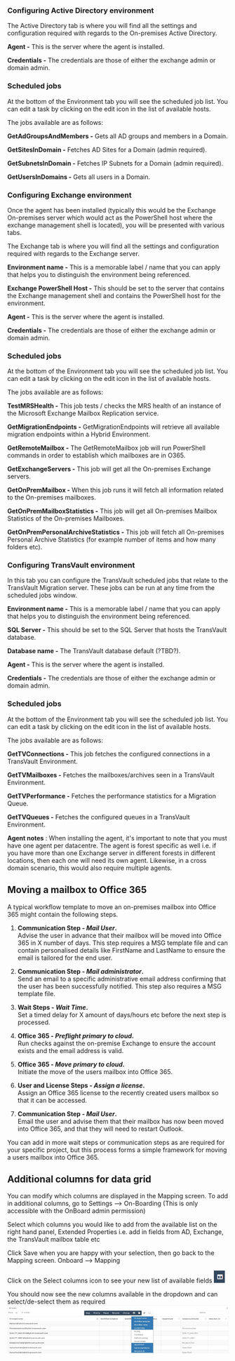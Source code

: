 ### Configuring Active Directory environment

The Active Directory tab is where you will find all the settings and configuration required with regards to the On-premises Active Directory.

**Agent -** This is the server where the agent is installed.

**Credentials -** The credentials are those of either the exchange admin or domain admin.

### Scheduled jobs

At the bottom of the Environment tab you will see the scheduled job list. You can edit a task by clicking on the edit icon in the list of available hosts.

The jobs available are as follows:

**GetAdGroupsAndMembers -** Gets all AD groups and members in a Domain.

**GetSitesInDomain -** Fetches AD Sites for a Domain (admin required).

**GetSubnetsInDomain -** Fetches IP Subnets for a Domain (admin required).

**GetUsersInDomains -** Gets all users in a Domain.

### Configuring Exchange environment

Once the agent has been installed (typically this would be the Exchange On-premises server which would act as the PowerShell host where the exchange management shell is located), you will be presented with various tabs.

The Exchange tab is where you will find all the settings and configuration required with regards to the Exchange server.

**Environment name -** This is a memorable label / name that you can apply that helps you to distinguish the environment being referenced.

**Exchange PowerShell Host -** This should be set to the server that contains the Exchange management shell and contains the PowerShell host for the environment.

**Agent -** This is the server where the agent is installed.

**Credentials -** The credentials are those of either the exchange admin or domain admin.

### Scheduled jobs

At the bottom of the Environment tab you will see the scheduled job list. You can edit a task by clicking on the edit icon in the list of available hosts.

The jobs available are as follows:

**TestMRSHealth -** This job tests / checks the MRS health of an instance of the Microsoft Exchange Mailbox Replication service.

**GetMigrationEndpoints -** GetMigrationEndpoints will retrieve all available migration endpoints within a Hybrid Environment.

**GetRemoteMailbox -** The GetRemoteMailbox job will run PowerShell commands in order to establish which mailboxes are in O365.

**GetExchangeServers -** This job will get all the On-premises Exchange servers.

**GetOnPremMailbox -** When this job runs it will fetch all information related to the On-premises mailboxes.

**GetOnPremMailboxStatistics -** This job will get all On-premises Mailbox Statistics of the On-premises Mailboxes.

**GetOnPremPersonalArchiveStatistics -** This job will fetch all On-premises Personal Archive Statistics (for example number of items and how many folders etc).

### Configuring TransVault environment

In this tab you can configure the TransVault scheduled jobs that relate to the TransVault Migration server. These jobs can be run at any time from the scheduled jobs window.

**Environment name -** This is a memorable label / name that you can apply that helps you to distinguish the environment being referenced.

**SQL Server -** This should be set to the SQL Server that hosts the TransVault database.

**Database name -** The TransVault database default (?TBD?).

**Agent -** This is the server where the agent is installed.

**Credentials -** The credentials are those of either the exchange admin or domain admin.

### Scheduled jobs

At the bottom of the Environment tab you will see the scheduled job list. You can edit a task by clicking on the edit icon in the list of available hosts.

The jobs available are as follows:

**GetTVConnections -** This job fetches the configured connections in a TransVault Environment.

**GetTVMailboxes -** Fetches the mailboxes/archives seen in a TransVault Environment.

**GetTVPerformance -** Fetches the performance statistics for a Migration Queue.

**GetTVQueues -** Fetches the configured queues in a TransVault Environment.

**Agent notes** : When installing the agent, it&#39;s important to note that you must have one agent per datacentre. The agent is forest specific as well i.e. if you have more than one Exchange server in different forests in different locations, then each one will need its own agent. Likewise, in a cross domain scenario, this would also require multiple agents.

## Moving a mailbox to Office 365

A typical workflow template to move an on-premises mailbox into Office 365 might contain the following steps.

1) **Communication Step - *Mail User*.**  
Advise the user in advance that their mailbox will be moved into Office 365 in X number of days.  This step requires a MSG template file and can contain personalised details like FirstName and LastName to ensure the email is tailored for the end user.

2) **Communication Step - *Mail administrator*.**  
Send an email to a specific administrative email address confirming that the user has been successfully notified.  This step also requires a MSG template file.

3) **Wait Steps  - *Wait Time*.**  
Set a timed delay for X amount of days/hours etc before the next step is processed.

4) **Office 365 - *Preflight primary to cloud*.**  
Run checks against the on-premise Exchange to ensure the account exists and the email address is valid.

5) **Office 365 - *Move primary to cloud*.**  
Initiate the move of the users mailbox into Office 365.

6) **User and License Steps - *Assign a license*.**  
Assign an Office 365 license to the recently created users mailbox so that it can be accessed.

7) **Communication Step - *Mail User*.**  
Email the user and advise them that their mailbox has now been moved into Office 365, and that they will need to restart Outlook.

You can add in more wait steps or communication steps as are required for your specific project, but this process forms a simple framework for moving a users mailbox into Office 365.

## Additional columns for data grid

You can modify which columns are displayed in the Mapping screen.  To add in additional columns, go to Settings --> On-Boarding (This is only accessible with the OnBoard admin permission)

Select which columns you would like to add from the available list on the right hand panel, Extended Properties i.e. add in fields from AD, Exchange, the TransVault mailbox table etc

Click Save when you are happy with your selection, then go back to the Mapping screen.  Onboard --> Mapping

Click on the Select columns icon to see your new list of available fields ![Seed](images/dt-04.png)

You should now see the new columns available in the dropdown and can select/de-select them as required
![Seed](images/dt-05.png)
